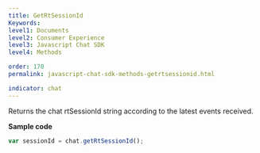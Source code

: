 ```yaml
---
title: GetRtSessionId
Keywords:
level1: Documents
level2: Consumer Experience
level3: Javascript Chat SDK
level4: Methods

order: 170
permalink: javascript-chat-sdk-methods-getrtsessionid.html

indicator: chat
---
```


Returns the chat rtSessionId string according to the latest events received.

**Sample code**

```javascript
var sessionId = chat.getRtSessionId();
```
